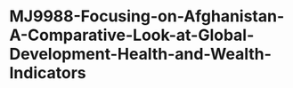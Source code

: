 # MJ9988-Focusing-on-Afghanistan-A-Comparative-Look-at-Global-Development-Health-and-Wealth-Indicators